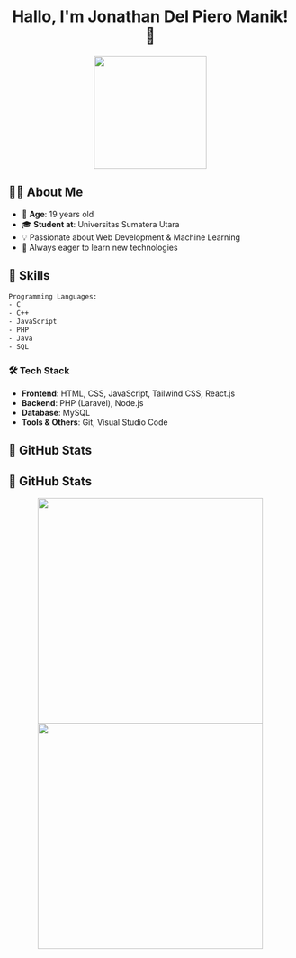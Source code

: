 <div align="center">
    <h1>Hallo, I'm Jonathan Del Piero Manik! 👋</h1>
    <img src="https://media.giphy.com/media/QTfX9Ejfra3ZmNxh6B/giphy.gif" width="200">
</div>

## 👨‍🎓 About Me

- 🎂 **Age**: 19 years old  
- 🎓 **Student at**: Universitas Sumatera Utara
- 💡 Passionate about Web Development & Machine Learning
- 🚀 Always eager to learn new technologies  

## 🚀 Skills

```txt
Programming Languages:
- C
- C++
- JavaScript
- PHP
- Java
- SQL
```

### 🛠️ Tech Stack

- **Frontend**: HTML, CSS, JavaScript, Tailwind CSS, React.js
- **Backend**: PHP (Laravel), Node.js
- **Database**: MySQL
- **Tools & Others**: Git, Visual Studio Code

## 🌟 GitHub Stats


## 🌟 GitHub Stats

<div align="center">
    <img src="https://github-readme-stats.vercel.app/api?username=JonathanManik&show_icons=true&theme=tokyonight" width="400">
    <img src="https://github-readme-streak-stats.herokuapp.com/?user=JonathanManik&theme=tokyonight" width="400">
</div>
